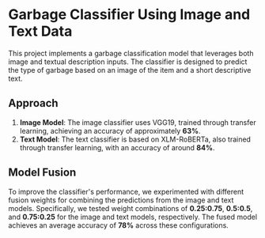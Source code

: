 # Garbage Classifier Using Image and Text Data

This project implements a garbage classification model that leverages both image and textual description inputs. The classifier is designed to predict the type of garbage based on an image of the item and a short descriptive text.

## Approach

1. **Image Model**: The image classifier uses VGG19, trained through transfer learning, achieving an accuracy of approximately **63%**.
2. **Text Model**: The text classifier is based on XLM-RoBERTa, also trained through transfer learning, with an accuracy of around **84%**.

## Model Fusion

To improve the classifier's performance, we experimented with different fusion weights for combining the predictions from the image and text models. Specifically, we tested weight combinations of **0.25:0.75**, **0.5:0.5**, and **0.75:0.25** for the image and text models, respectively. The fused model achieves an average accuracy of **78%** across these configurations.

